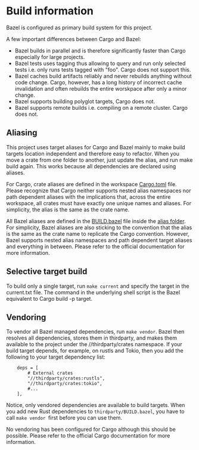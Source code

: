 # Build information

Bazel is configured as primary build system for this project.

A few important differences between Cargo and Bazel:

* Bazel builds in parallel and is therefore significantly faster than Cargo especially for large projects.
* Bazel tests uses tagging thus allowing to query and run only selected tests i.e. only runs tests tagged with "foo".
  Cargo does not support this.
* Bazel caches build artifacts reliably and never rebuilds anything without code change. Cargo, however, has a long
  history of incorrect cache invalidation and often rebuilds the entire worskpace after only a minor change.
* Bazel supports building polyglot targets, Cargo does not.
* Bazel supports remote builds i.e. compiling on a remote cluster. Cargo does not.

## Aliasing

This project uses target aliases for Cargo and Bazel mainly to make build targets location independent
and therefore easy to refactor. When you move a crate from one folder to another, just update the alias,
and run make build again. This works because all dependencies are declared using aliases.

For Cargo, crate aliases are defined in the workspace [Cargo.toml](Cargo.toml) file.
Please recognize that Cargo neither supports nested alias namespaces nor path dependent aliases
with the implications that, across the entire workspace, all crates must have exactly one unique names and aliases.
For simplicity, the alias is the same as the crate name.

All Bazel aliases are defined in the [BUILD.bazel](BUILD.bazel) file inside the [alias folder](alias).
For simplicity, Bazel aliases are also sticking to the convention that the alias is the same as the crate name to
replicate the Cargo convention. However, Bazel supports nested alias namespaces and path dependent target aliases
and everything in between. Please refer to the official documentation for more information.

## Selective target build

To build only a single target, run `make current` and specify the target in the current.txt file.
The command in the underlying shell script is the Bazel equivalent to Cargo build -p target.

## Vendoring

To vendor all Bazel managed dependencies, run `make vendor`. Bazel then resolves all dependencies,
stores them in thirdparty, and makes them available to the project under the //thirdparty/crates namespace.
If your build target depends, for example, on rustls and Tokio, then you add the following to your target dependency
list:

```text
    deps = [
        # External crates
        "//thirdparty/crates:rustls",
        "//thirdparty/crates:tokio",
        #...  
    ],
```    

Notice, only vendored dependencies are available to build targets. When you add new Rust dependencies
to `thirdparty/BUILD.bazel`, you have to call `make vendor `first before you can use them.

No vendoring has been configured for Cargo although this should be possible. Please refer
to the official Cargo documentation for more information.
